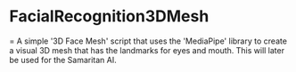 # FacialRecognition3DMesh
= A simple '3D Face Mesh' script that uses the 'MediaPipe' library to create a visual 3D mesh that has the landmarks for eyes and mouth. This will later be used for the Samaritan AI.
